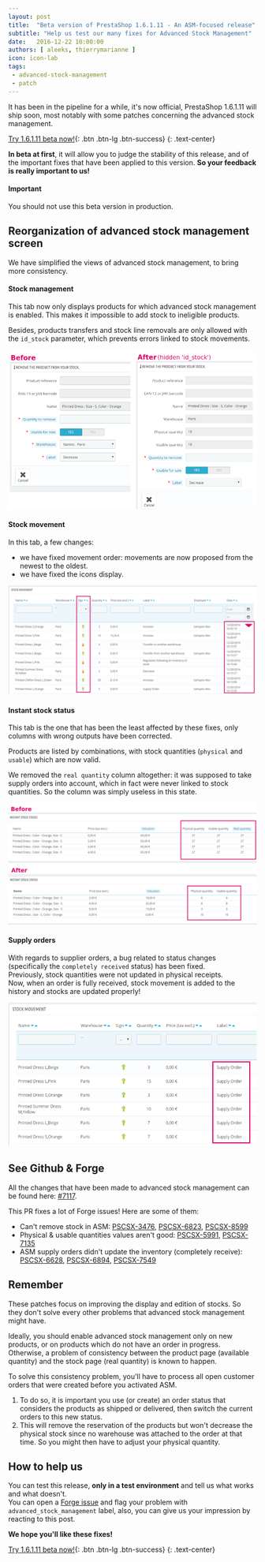 ```yaml
---
layout: post
title:  "Beta version of PrestaShop 1.6.1.11 - An ASM-focused release"
subtitle: "Help us test our many fixes for Advanced Stock Management"
date:   2016-12-22 10:00:00
authors: [ aleeks, thierrymarianne ]
icon: icon-lab
tags:
 - advanced-stock-management
 - patch
---
```


It has been in the pipeline for a while, it's now official, PrestaShop 1.6.1.11 will ship soon, most notably with some patches concerning the advanced stock management.

[Try 1.6.1.11 beta now!](https://download.prestashop.com/download/old/prestashop_1.6.1.11-beta.zip){: .btn .btn-lg .btn-success}
{: .text-center}

**In beta at first**, it will allow you to judge the stability of this release, and of the important fixes that have been applied to this version. **So your feedback is really important to us!**

<div class="alert alert-important" role="alert">
<h4><i class='icon-fire'></i> Important</h4>
You should not use this beta version in production.
</div>

## Reorganization of advanced stock management screen

We have simplified the views of advanced stock management, to bring more consistency.


#### Stock management

This tab now only displays products for which advanced stock management is enabled. This makes it impossible to add stock to ineligible products. 

Besides, products transfers and stock line removals are only allowed with the `id_stock` parameter, which prevents errors linked to stock movements.

![Stock management](/assets/images/2016/12/asm-remove.png)


#### Stock movement

In this tab, a few changes:

- we have fixed movement order: movements are now proposed from the newest to the oldest.
- we have fixed the icons display.

![Stock movement](/assets/images/2016/12/asm-stock-movement.png)


#### Instant stock status

This tab is the one that has been the least affected by these fixes, only columns with wrong outputs have been corrected.

Products are listed by combinations, with stock quantities (`physical` and `usable`) which are now valid.

We removed the `real quantity` column altogether: it was supposed to take supply orders into account, which in fact were never linked to stock quantities. So the column was simply useless in this state.

![Instant stock status](/assets/images/2016/12/asm-stock-instant.png)


#### Supply orders

With regards to supplier orders, a bug related to status changes (specifically the `completely received` status) has been fixed.<br/>
Previously, stock quantities were not updated in physical receipts.<br/>
Now, when an order is fully received, stock movement is added to the history and stocks are updated properly!

![Supply orders](/assets/images/2016/12/asm-supply-order.png)


## See Github & Forge

All the changes that have been made to advanced stock management can be found here: [#7117](https://github.com/PrestaShop/PrestaShop/pull/7117).

This PR fixes a lot of Forge issues! Here are some of them:

- Can't remove stock in ASM: [PSCSX-3476](http://forge.prestashop.com/browse/PSCSX-3476), [PSCSX-6823](http://forge.prestashop.com/browse/PSCSX-6823), [PSCSX-8599](http://forge.prestashop.com/browse/PSCSX-8599)
- Physical & usable quantities values aren't good: [PSCSX-5991](http://forge.prestashop.com/browse/PSCSX-5991), [PSCSX-7135](http://forge.prestashop.com/browse/PSCSX-7135)
- ASM supply orders didn't update the inventory (completely receive): [PSCSX-6628](http://forge.prestashop.com/browse/PSCSX-6628), [PSCSX-6894](http://forge.prestashop.com/browse/PSCSX-6894), [PSCSX-7549](http://forge.prestashop.com/browse/PSCSX-7549)


## Remember

These patches focus on improving the display and edition of stocks. So they don't solve every other problems that advanced stock management might have.

Ideally, you should enable advanced stock management only on new products, or on products which do not have an order in progress. Otherwise, a problem of consistency between the product page (available quantity) and the stock page (real quantity) is known to happen.

To solve this consistency problem, you'll have to process all open customer orders that were created before you activated ASM.

1. To do so, it is important you use (or create) an order status that considers the products as shipped or delivered, then switch the current orders to this new status.
2. This will remove the reservation of the products but won't decrease the physical stock since no warehouse was attached to the order at that time. So you might then have to adjust your physical quantity.


## How to help us

You can test this release, **only in a test environment** and tell us what works and what doesn't.<br/>
You can open a [Forge issue](http://forge.prestashop.com) and flag your problem with `advanced_stock_management` label, also, you can  give us your impression by reacting to this post.

**We hope you'll like these fixes!**

[Try 1.6.1.11 beta now!](https://download.prestashop.com/download/old/prestashop_1.6.1.11-beta.zip){: .btn .btn-lg .btn-success}
{: .text-center}
